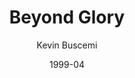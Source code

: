 ---
mission_id: bglory
editorsChoice:
title: "Beyond Glory"
author: "Kevin Buscemi"
date: "1999-04"
filename: "bglory.zip"
description: "Kyle Katarn must aid in the destruction of yet another Imperial super-weapon.  The madman who designed it, however, has no intention of letting his prized creation be eliminated."
levelReplaced:	SECBASE
difficulty: yes
bm:	yes
fme: yes
wax: yes
three_do: no
voc: yes
gmd: yes
vue: no
lfd: yes
base: "New level from scratch" 
editors: "WEDIT 3.20"

---